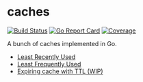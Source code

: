 # caches
[![Build Status](https://github.com/faroyam/caches/workflows/build/badge.svg)](https://github.com/faroyam/caches/actions)
[![Go Report Card](https://goreportcard.com/badge/github.com/faroyam/caches?style=flat-square)](https://goreportcard.com/report/github.com/faroyam/caches)
[![Coverage](https://codecov.io/gh/faroyam/caches/branch/master/graph/badge.svg)](https://codecov.io/gh/faroyam/caches)

A bunch of caches implemented in Go.
- [Least Recently Used](https://github.com/faroyam/caches/blob/master/lru/lru.go)
- [Least Frequently Used](https://github.com/faroyam/caches/blob/master/lfu/lfu.go)
- [Expiring cache with TTL (WIP)](https://github.com/faroyam/caches/blob/master/excache/excache.go)
